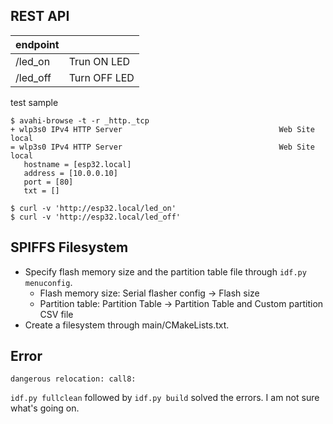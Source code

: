 ## REST API

| endpoint |              |
| -------- | ------------ |
| /led_on  | Trun ON LED  |
| /led_off | Turn OFF LED |

test sample

```{bash}
$ avahi-browse -t -r _http._tcp
+ wlp3s0 IPv4 HTTP Server                                   Web Site             local
= wlp3s0 IPv4 HTTP Server                                   Web Site             local
   hostname = [esp32.local]
   address = [10.0.0.10]
   port = [80]
   txt = []

$ curl -v 'http://esp32.local/led_on'
$ curl -v 'http://esp32.local/led_off'
```

## SPIFFS Filesystem

- Specify flash memory size and the partition table file through `idf.py menuconfig`.
  - Flash memory size: Serial flasher config -> Flash size
  - Partition table: Partition Table -> Partition Table and Custom partition CSV file
- Create a filesystem through main/CMakeLists.txt.

## Error

`dangerous relocation: call8:`

`idf.py fullclean` followed by `idf.py build` solved the errors. I am not sure what's going on.
